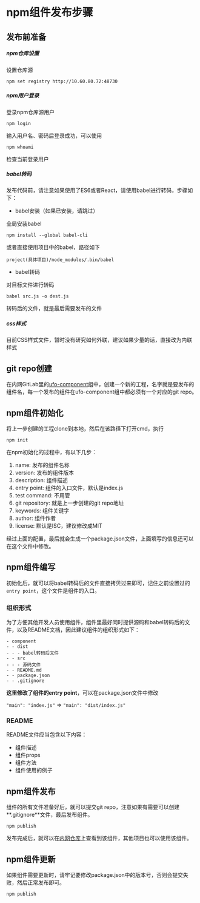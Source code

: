 # npm组件发布步骤

## 发布前准备

##### npm仓库设置

设置仓库源

`npm set registry http://10.60.80.72:48730`

##### npm用户登录

登录npm仓库源用户

`npm login`

输入用户名、密码后登录成功，可以使用

`npm whoami`

检查当前登录用户

##### babel转码

发布代码前，请注意如果使用了ES6或者React，请使用babel进行转码，步骤如下：

* babel安装（如果已安装，请跳过）

全局安装babel

`npm install --global babel-cli`

或者直接使用项目中的babel，路径如下

`project(具体项目)/node_modules/.bin/babel`

* babel转码

对目标文件进行转码

`babel src.js -o dest.js`

转码后的文件，就是最后需要发布的文件

##### css样式

目前CSS样式文件，暂时没有研究如何外联，建议如果少量的话，直接改为内联样式

## git repo创建

在内网GitLab里的[ufo-component](http://10.60.80.49:8060/groups/ufo-component)组中，创建一个新的工程，名字就是要发布的组件名，每一个发布的组件在ufo-component组中都必须有一个对应的git repo。

## npm组件初始化

将上一步创建的工程clone到本地，然后在该路径下打开cmd，执行

`npm init`

在npm初始化的过程中，有以下几步：

1. name: 发布的组件名称
2. version: 发布的组件版本
3. description: 组件描述
4. entry point: 组件的入口文件，默认是index.js 
5. test command: 不用管
6. git repository: 就是上一步创建的git repo地址
7. keywords: 组件关键字
8. author: 组件作者
9. license: 默认是ISC，建议修改成MIT

经过上面的配置，最后就会生成一个package.json文件，上面填写的信息还可以在这个文件中修改。

## npm组件编写

初始化后，就可以将babel转码后的文件直接拷贝过来即可，记住之前设置过的`entry point`，这个文件是组件的入口。

### 组织形式

为了方便其他开发人员使用组件，组件里最好同时提供源码和babel转码后的文件，以及README文档，因此建议组件的组织形式如下：

```
- component
- - dist
- - - babel转码后文件
- - src
- - - 源码文件
- - README.md
- - package.json
- - .gitignore
```

**这里修改了组件的entry point**，可以在package.json文件中修改

`"main": "index.js"` => `"main": "dist/index.js"`

### README

README文件应当包含以下内容：

* 组件描述
* 组件props
* 组件方法
* 组件使用的例子

## npm组件发布

组件的所有文件准备好后，就可以提交git repo，注意如果有需要可以创建**.gitignore**文件，最后发布组件。

`npm publish`

发布完成后，就可以在[内网仓库](http://10.60.80.72:48730/)上查看到该组件，其他项目也可以使用该组件。

## npm组件更新

如果组件需要更新时，请牢记要修改package.json中的版本号，否则会提交失败，然后正常发布即可。

`npm publish`